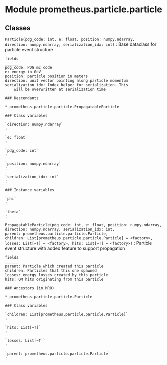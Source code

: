 Module prometheus.particle.particle
===================================

Classes
-------

`Particle(pdg_code: int, e: float, position: numpy.ndarray, direction: numpy.ndarray, serialization_idx: int)`
:   Base dataclass for particle event structure
    
    fields
    ______
    pdg_code: PDG mc code
    e: energy in GeV
    position: particle position in meters
    direction: unit vector pointing along particle momentum
    serialization_idx: Index helper for serialization. This
        will be overwritten at serialization time

    ### Descendants

    * prometheus.particle.particle.PropagatableParticle

    ### Class variables

    `direction: numpy.ndarray`
    :

    `e: float`
    :

    `pdg_code: int`
    :

    `position: numpy.ndarray`
    :

    `serialization_idx: int`
    :

    ### Instance variables

    `phi`
    :

    `theta`
    :

`PropagatableParticle(pdg_code: int, e: float, position: numpy.ndarray, direction: numpy.ndarray, serialization_idx: int, parent: prometheus.particle.particle.Particle, children: List[prometheus.particle.particle.Particle] = <factory>, losses: List[~T] = <factory>, hits: List[~T] = <factory>)`
:   Particle event structure with added feature to support propagation
    
    fields
    ______
    parent: Particle which created this particle
    children: Particles that this one spawned
    losses: energy losses created by this particle
    hits: OM hits originating from this particle

    ### Ancestors (in MRO)

    * prometheus.particle.particle.Particle

    ### Class variables

    `children: List[prometheus.particle.particle.Particle]`
    :

    `hits: List[~T]`
    :

    `losses: List[~T]`
    :

    `parent: prometheus.particle.particle.Particle`
    :